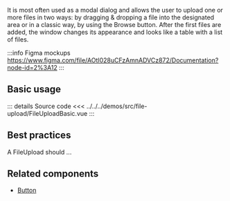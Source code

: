 It is most often used as a modal dialog and allows the user to upload one or more files in two ways: by dragging & dropping a file into the designated area or in a classic way, by using the Browse button. After the first files are added, the window changes its appearance and looks like a table with a list of files.

:::info Figma mockups
https://www.figma.com/file/AOtI028uCFzAmnADVCz872/Documentation?node-id=2%3A12
:::

## Basic usage

<FileUploadBasic />

::: details Source code
<<< ../../../demos/src/file-upload/FileUploadBasic.vue
:::

## Best practices

A FileUpload should ...

## Related components

- [Button](/components/button/button.doc)
